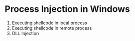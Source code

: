 # Process Injection in Windows

1. Executing shellcode in local process
1. Executing shellcode in remote process
1. DLL Injection
